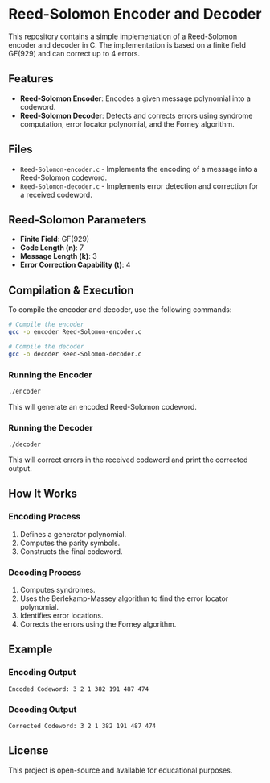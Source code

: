 # Reed-Solomon Encoder and Decoder

This repository contains a simple implementation of a Reed-Solomon encoder and decoder in C. The implementation is based on a finite field GF(929) and can correct up to 4 errors.

## Features
- **Reed-Solomon Encoder**: Encodes a given message polynomial into a codeword.
- **Reed-Solomon Decoder**: Detects and corrects errors using syndrome computation, error locator polynomial, and the Forney algorithm.

## Files
- `Reed-Solomon-encoder.c` - Implements the encoding of a message into a Reed-Solomon codeword.
- `Reed-Solomon-decoder.c` - Implements error detection and correction for a received codeword.

## Reed-Solomon Parameters
- **Finite Field**: GF(929)
- **Code Length (n)**: 7
- **Message Length (k)**: 3
- **Error Correction Capability (t)**: 4

## Compilation & Execution
To compile the encoder and decoder, use the following commands:

```sh
# Compile the encoder
gcc -o encoder Reed-Solomon-encoder.c

# Compile the decoder
gcc -o decoder Reed-Solomon-decoder.c
```

### Running the Encoder
```sh
./encoder
```
This will generate an encoded Reed-Solomon codeword.

### Running the Decoder
```sh
./decoder
```
This will correct errors in the received codeword and print the corrected output.

## How It Works
### Encoding Process
1. Defines a generator polynomial.
2. Computes the parity symbols.
3. Constructs the final codeword.

### Decoding Process
1. Computes syndromes.
2. Uses the Berlekamp-Massey algorithm to find the error locator polynomial.
3. Identifies error locations.
4. Corrects the errors using the Forney algorithm.

## Example
### Encoding Output
```
Encoded Codeword: 3 2 1 382 191 487 474
```

### Decoding Output
```
Corrected Codeword: 3 2 1 382 191 487 474
```

## License
This project is open-source and available for educational purposes.
